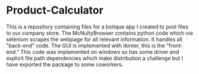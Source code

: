 # Product-Calculator
This is a repository containing files for a botique app I created to post files to our company store.
The McNultyBrowser contains python code which via selenium scrapes the webpage for all relevant information. It handles all "back-end" code.
The GUI is implemented with tkinter, this is the "front-end."
This code was implemented on windows so has some driver and explicit file path dependencies which make distribution a challenge but I have exported the package to some coworkers.

